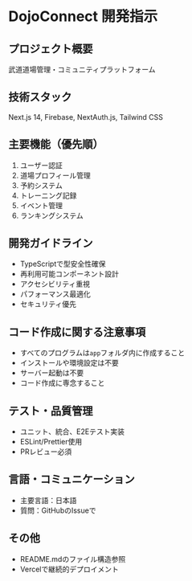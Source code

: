 # DojoConnect 開発指示

## プロジェクト概要
武道道場管理・コミュニティプラットフォーム

## 技術スタック
Next.js 14, Firebase, NextAuth.js, Tailwind CSS

## 主要機能（優先順）
1. ユーザー認証
2. 道場プロフィール管理
3. 予約システム
4. トレーニング記録
5. イベント管理
6. ランキングシステム

## 開発ガイドライン
- TypeScriptで型安全性確保
- 再利用可能コンポーネント設計
- アクセシビリティ重視
- パフォーマンス最適化
- セキュリティ優先

## コード作成に関する注意事項
- すべてのプログラムは`app`フォルダ内に作成すること
- インストールや環境設定は不要
- サーバー起動は不要
- コード作成に専念すること

## テスト・品質管理
- ユニット、統合、E2Eテスト実装
- ESLint/Prettier使用
- PRレビュー必須

## 言語・コミュニケーション
- 主要言語：日本語
- 質問：GitHubのIssueで

## その他
- README.mdのファイル構造参照
- Vercelで継続的デプロイメント